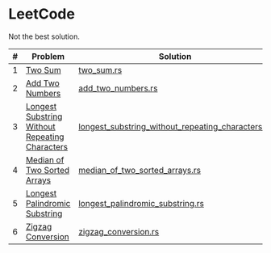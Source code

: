 # LeetCode

Not the best solution.

| # | Problem | Solution | Diffcult | Runtime | Memory |
|---|---|---|---|---|---|
| 1 | [Two Sum](https://leetcode.com/problems/two-sum/) | [two_sum.rs](src/bin/two_sum.rs) |Easy | 39.35% | 78.86% |
| 2 | [Add Two Numbers](https://leetcode.com/problems/add-two-numbers/) | [add_two_numbers.rs](src/bin/add_two_numbers.rs) | Medium | 100% | 56.51%|
| 3 | [Longest Substring Without Repeating Characters](https://leetcode.com/problems/longest-substring-without-repeating-characters)| [longest_substring_without_repeating_characters.rs](src/bin/longest_substring_without_repeating_characters.rs) | Medium | 100% | 37.63% |
| 4 | [Median of Two Sorted Arrays](https://leetcode.com/problems/median-of-two-sorted-arrays/) | [median_of_two_sorted_arrays.rs](src/bin/median_of_two_sorted_arrays.rs) | Hard | 100% | 42.91% |
| 5 | [Longest Palindromic Substring](https://leetcode.com/problems/longest-palindromic-substring/) | [longest_palindromic_substring.rs](src/bin/longest_palindromic_substring.rs) | Medium | 40.17% | 38.65% |
| 6 | [Zigzag Conversion](https://leetcode.com/problems/zigzag-conversion/) | [zigzag_conversion.rs](src/bin/zigzag_conversion.rs) | Medium | 100% | 67.11% |
